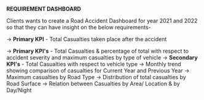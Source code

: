 **REQUIREMENT DASHBOARD**

Clients wants to create a Road Accident Dashboard for year 2021 and 2022 so that they can
have insight on the below requirements-

-> **Primary KPI** - Total Casualties taken place after the accident

-> **Primary KPI's** - Total Casualties & percentage of total with respect to accident severity and maximum casualties by type of vehicle
-> **Secondary KPI's** - Total Casualties with respect to vehicle type
  -> Monthly trend showing comparison of casualties for Current Year and Previous Year
  -> Maximum casualties by Road Type
  -> Distribution of total casualties by Road Surface
  -> Relation between Casualties by Area/ Location & by Day/Night
